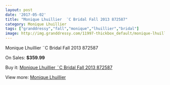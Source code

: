 ```yaml
---
layout: post
date: '2017-05-02'
title: "Monique Lhuillier  ¨C Bridal Fall 2013 872587"
category: Monique Lhuillier
tags: ["granddressy","fall","monique","lhuillier","bridal"]
image: http://img.granddressy.com/11997-thickbox_default/monique-lhuillier-c-bridal-fall-2013-872587.jpg
---
```

Monique Lhuillier  ¨C Bridal Fall 2013 872587

On Sales: **$359.99**
<a href="https://www.granddressy.com/en/monique-lhuillier/11092-monique-lhuillier-c-bridal-fall-2013-872587.html"><amp-img layout="responsive" width="600" height="600" src="//img.granddressy.com/11997-thickbox_default/monique-lhuillier-c-bridal-fall-2013-872587.jpg" alt="Monique Lhuillier  ¨C Bridal Fall 2013 872587 0" /></a>

Buy it: [Monique Lhuillier  ¨C Bridal Fall 2013 872587](https://www.granddressy.com/en/monique-lhuillier/11092-monique-lhuillier-c-bridal-fall-2013-872587.html "Monique Lhuillier  ¨C Bridal Fall 2013 872587")

View more: [Monique Lhuillier](https://www.granddressy.com/en/18-monique-lhuillier "Monique Lhuillier")